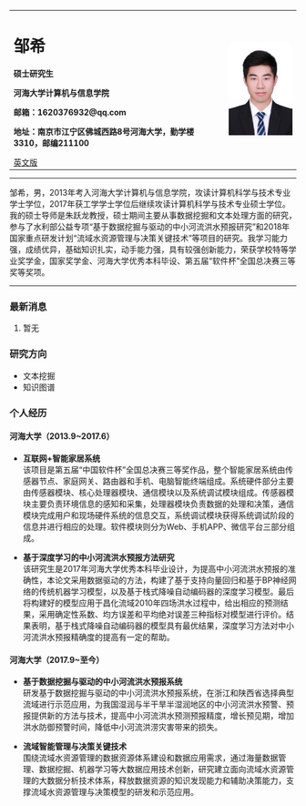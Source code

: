 <div>
<table border="0">
  <tr>
    <td width="75%">
      <h1>邹希</h1>
      <p><b>硕士研究生</b></p>
      <p><b>河海大学计算机与信息学院</b></p>
      <p><b>邮箱：1620376932@qq.com</b></p>
      <p><b>地址：南京市江宁区佛城西路8号河海大学，勤学楼3310，邮编211100</b></p>
      <a href="/index-en.md">英文版</a>
    </td>
    <td width="25%">
      <img src="/zhengjianzhao.jpg" width="100%" height="20%">
    </td>
  </tr>
</table>
</div>


---

邹希，男，2013年考入河海大学计算机与信息学院，攻读计算机科学与技术专业学士学位，2017年获工学学士学位后继续攻读计算机科学与技术专业硕士学位。我的硕士导师是朱跃龙教授，硕士期间主要从事数据挖掘和文本处理方面的研究，参与了水利部公益专项“基于数据挖掘与驱动的中小河流洪水预报研究”和2018年国家重点研发计划“流域水资源管理与决策关键技术”等项目的研究。我学习能力强，成绩优异，基础知识扎实，动手能力强，具有较强创新能力，荣获学校特等学业奖学金，国家奖学金、河海大学优秀本科毕设、第五届“软件杯”全国总决赛三等奖等奖项。

---

### 最新消息
1. 暂无

### 研究方向
- 文本挖掘
- 知识图谱

### 个人经历
#### 河海大学（2013.9~2017.6）
- **互联网+智能家居系统**  
该项目是第五届“中国软件杯”全国总决赛三等奖作品，整个智能家居系统由传感器节点、家庭网关、路由器和手机、电脑智能终端组成。系统硬件部分主要由传感器模块、核心处理器模块、通信模块以及系统调试模块组成。传感器模块主要负责环境信息的感知和采集，处理器模块负责数据的处理和决策，通信模块完成用户和现场硬件系统的信息交互，系统调试模块获得系统调试阶段的信息并进行相应的处理。软件模块则分为Web、手机APP、微信平台三部分组成。

- **基于深度学习的中小河流洪水预报方法研究**  
该研究生是2017年河海大学优秀本科毕业设计，为提高中小河流洪水预报的准确性，本论文采用数据驱动的方法，构建了基于支持向量回归和基于BP神经网络的传统机器学习模型，以及基于栈式降噪自动编码器的深度学习模型。最后将构建好的模型应用于昌化流域2010年四场洪水过程中，给出相应的预测结果，采用确定性系数、均方误差和平均绝对误差三种指标对模型进行评价。结果表明，基于栈式降噪自动编码器的模型具有最优结果，深度学习方法对中小河流洪水预报精确度的提高有一定的帮助。

#### 河海大学（2017.9~至今）
- **基于数据挖掘与驱动的中小河流洪水预报系统**  
研发基于数据挖掘与驱动的中小河流洪水预报系统，在浙江和陕西省选择典型流域进行示范应用，为我国湿润与半干旱半湿润地区的中小河流洪水预警、预报提供新的方法与技术，提高中小河流洪水预测预报精度，增长预见期，增加洪水防御预警时间，降低中小河流洪涝灾害带来的损失。

- **流域智能管理与决策关键技术**  
围绕流域水资源管理的数据资源体系建设和数据应用需求，通过海量数据管理、数据挖掘、机器学习等大数据应用技术创新，研究建立面向流域水资源管理的大数据分析技术体系，释放数据资源的知识发现能力和辅助决策能力，支撑流域水资源管理与决策模型的研发和示范应用。
